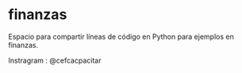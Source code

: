# finanzas
Espacio para compartir líneas de código en Python para ejemplos en finanzas.

Instragram : @cefcacpacitar
